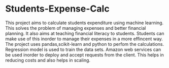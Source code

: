 # Students-Expense-Calc

This project aims to calculate students expenditure using machine learning. This solves the problem of managing expenses and better financial planning. It also aims at teaching financial literacy to students. Students can make use of this inorder to manage their expenses in a more effincent way. The project uses pandas,scikit-learn and python to perfom the calculations. Regression model is used to train the data sets.
Amazon web services can be used inorder to deploy and accept requests from the client. This helps in reducing costs and also helps in scaling.
